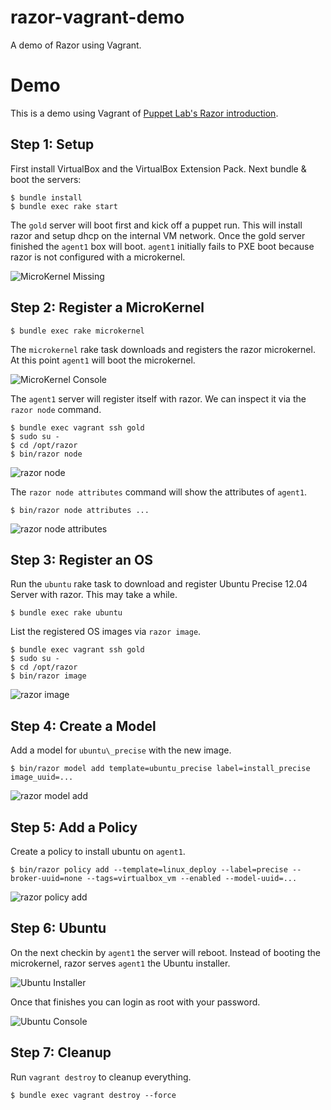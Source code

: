 razor-vagrant-demo
==================

A demo of Razor using Vagrant.

# Demo

This is a demo using Vagrant of [Puppet Lab's Razor
introduction](http://puppetlabs.com/blog/puppet-razor-module/).

## Step 1: Setup

First install VirtualBox and the VirtualBox Extension Pack. Next bundle
& boot the servers:

```
$ bundle install
$ bundle exec rake start
```

The `gold` server will boot first and kick off a puppet run. This will
install razor and setup dhcp on the internal VM network. Once the gold
server finished the `agent1` box will boot. `agent1` initially fails to
PXE boot because razor is not configured with a microkernel.

![MicroKernel Missing](images/microkernel_missing.png)

## Step 2: Register a MicroKernel

```
$ bundle exec rake microkernel
```

The `microkernel` rake task downloads and registers the razor microkernel.
At this point `agent1` will boot the microkernel.

![MicroKernel Console](images/microkernel_console.png)

The `agent1` server will register itself with razor. We can inspect it
via the `razor node` command.

```
$ bundle exec vagrant ssh gold
$ sudo su -
$ cd /opt/razor
$ bin/razor node
```

![razor node](images/razor_node.png)

The `razor node attributes` command will show the attributes of `agent1`.

```
$ bin/razor node attributes ...
```

![razor node attributes](images/razor_node_attributes.png)

## Step 3: Register an OS

Run the `ubuntu` rake task to download and register Ubuntu Precise 12.04
Server with razor. This may take a while.

```
$ bundle exec rake ubuntu
```

List the registered OS images via `razor image`.

```
$ bundle exec vagrant ssh gold
$ sudo su -
$ cd /opt/razor
$ bin/razor image
```

![razor image](images/razor_image.png)

## Step 4: Create a Model

Add a model for `ubuntu\_precise` with the new image.

```
$ bin/razor model add template=ubuntu_precise label=install_precise image_uuid=...
```

![razor model add](images/razor_model_add.png)

## Step 5: Add a Policy

Create a policy to install ubuntu on `agent1`.

```
$ bin/razor policy add --template=linux_deploy --label=precise --broker-uuid=none --tags=virtualbox_vm --enabled --model-uuid=...
```

![razor policy add](images/razor_policy_add.png)

## Step 6: Ubuntu

On the next checkin by `agent1` the server will reboot. Instead of booting
the microkernel, razor serves `agent1` the Ubuntu installer.

![Ubuntu Installer](images/ubuntu_installer.png)

Once that finishes you can login as root with your password.

![Ubuntu Console](images/ubuntu_console.png)

## Step 7: Cleanup

Run `vagrant destroy` to cleanup everything.

```
$ bundle exec vagrant destroy --force
```
